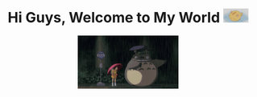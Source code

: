 <div align="center">

  <!-- Title -->
  
  <h1> Hi Guys, Welcome to My World <img src="https://github.com/yolandahuangg/yolandahuangg/blob/main/myCat.gif" width="50px"> </h1>
</div>

<div align="center" width="50">

  <img src="https://github.com/yolandahuangg/yolandahuangg/blob/main/totoro.gif" width="200px"> </hl>
